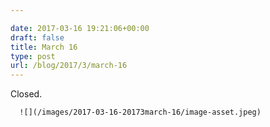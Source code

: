 ```yaml
---

date: 2017-03-16 19:21:06+00:00
draft: false
title: March 16
type: post
url: /blog/2017/3/march-16
---
```


Closed.


  
      ![](/images/2017-03-16-20173march-16/image-asset.jpeg)

